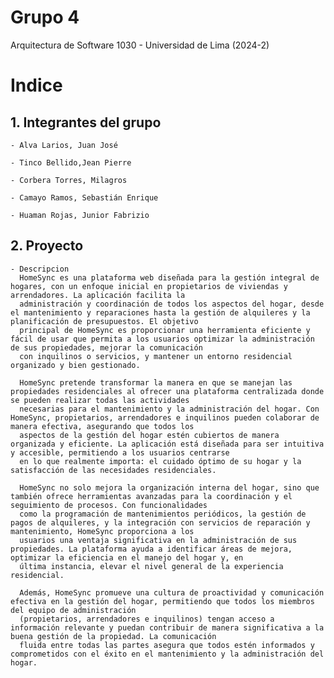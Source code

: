 # Grupo 4
Arquitectura de Software 1030 - Universidad de Lima (2024-2)

# Indice
## 1. Integrantes del grupo
    - Alva Larios, Juan José

    - Tinco Bellido,Jean Pierre

    - Corbera Torres, Milagros

    - Camayo Ramos, Sebastián Enrique

    - Huaman Rojas, Junior Fabrizio
## 2. Proyecto
    - Descripcion
      HomeSync es una plataforma web diseñada para la gestión integral de hogares, con un enfoque inicial en propietarios de viviendas y arrendadores. La aplicación facilita la 
      administración y coordinación de todos los aspectos del hogar, desde el mantenimiento y reparaciones hasta la gestión de alquileres y la planificación de presupuestos. El objetivo 
      principal de HomeSync es proporcionar una herramienta eficiente y fácil de usar que permita a los usuarios optimizar la administración de sus propiedades, mejorar la comunicación 
      con inquilinos o servicios, y mantener un entorno residencial organizado y bien gestionado.

      HomeSync pretende transformar la manera en que se manejan las propiedades residenciales al ofrecer una plataforma centralizada donde se pueden realizar todas las actividades 
      necesarias para el mantenimiento y la administración del hogar. Con HomeSync, propietarios, arrendadores e inquilinos pueden colaborar de manera efectiva, asegurando que todos los 
      aspectos de la gestión del hogar estén cubiertos de manera organizada y eficiente. La aplicación está diseñada para ser intuitiva y accesible, permitiendo a los usuarios centrarse 
      en lo que realmente importa: el cuidado óptimo de su hogar y la satisfacción de las necesidades residenciales.

      HomeSync no solo mejora la organización interna del hogar, sino que también ofrece herramientas avanzadas para la coordinación y el seguimiento de procesos. Con funcionalidades 
      como la programación de mantenimientos periódicos, la gestión de pagos de alquileres, y la integración con servicios de reparación y mantenimiento, HomeSync proporciona a los 
      usuarios una ventaja significativa en la administración de sus propiedades. La plataforma ayuda a identificar áreas de mejora, optimizar la eficiencia en el manejo del hogar y, en 
      última instancia, elevar el nivel general de la experiencia residencial.

      Además, HomeSync promueve una cultura de proactividad y comunicación efectiva en la gestión del hogar, permitiendo que todos los miembros del equipo de administración 
      (propietarios, arrendadores e inquilinos) tengan acceso a información relevante y puedan contribuir de manera significativa a la buena gestión de la propiedad. La comunicación 
      fluida entre todas las partes asegura que todos estén informados y comprometidos con el éxito en el mantenimiento y la administración del hogar.

